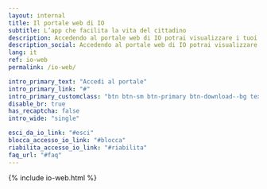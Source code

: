 ```yaml
---
layout: internal
title: Il portale web di IO
subtitle: L’app che facilita la vita del cittadino
description: Accedendo al portale web di IO potrai visualizzare i tuoi dati salvati sull’app e le informazioni sugli accessi a IO. Inoltre, potrai gestire la sicurezza del tuo profilo in caso di furto o smarrimento del dispositivo, o se la tua identità digitale rischia di essere compromessa.
description_social: Accedendo al portale web di IO potrai visualizzare i tuoi dati salvati sull’app e le informazioni sugli accessi a IO. Inoltre, potrai gestire la sicurezza del tuo profilo in caso di furto o smarrimento del dispositivo, o se la tua identità digitale rischia di essere compromessa.
lang: it
ref: io-web
permalink: /io-web/

intro_primary_text: "Accedi al portale"
intro_primary_link: "#"
intro_primary_customclass: "btn btn-sm btn-primary btn-download--bg text-uppercase px-3 px-md-5 mr-2"
disable_br: true
has_recaptcha: false
intro_wide: "single"

esci_da_io_link: "#esci"
blocca_accesso_io_link: "#blocca"
riabilita_accesso_io_link: "#riabilita"
faq_url: "#faq"
---
```


{% include io-web.html %}

